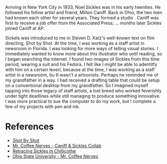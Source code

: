 

Arriving in New York City in 1933, Noel Sickles was in his early twenties. He followed his fellow artist and friend, Milton Caniff. Back in Ohio, the two men had known each other for several years. They formed a studio  . Caniff was first to receive a job offer from the Associated Press; ... months later Sickles joined Caniff at AP.


Sickels was introduced to me in Steven D. Katz's well-known text on film directing, Shot by Shot. At the time, I was working as a staff artist in newsroom in Florida. I was looking for more ways of telling visual stories. I immediately wanted to know more about this illustrator who until reading, so I began searching the internet. I found two images of Sickles from this time period, wearing a suit and his Fedora. I felt like I might be able to adentitfy with him on a certain leverl, because at the time, I was working as a staff artist in a newsroom, bu tI wasn't a artoonists. Perhaps he reminded me of my grandfather in a way. I had received a drafting table that could be setup on a conventional desktop from my grandfather. So I imagined myself tapping into those legacy of staff artists, a lost breed who worked feverishly under tight deadlines while still managing to produce something innovative. I was more practical to sue the computer to do my work, but I complete a few of my projects with pen and ink.

# References

- [Shot By Shot](https://mwp.com/product/film-directing-shot-shot-25th-anniversary-edition-visualizing-concept-screen/)
- [Mr. Coffee Nerves - Caniff & Sickles Collab](https://matttauber.blogspot.com/2010/08/mr-coffee-nerves.html)
- [Retracing Sickles in Chillicothe](https://matttauber.blogspot.com/2009/03/noel-sickles-chillicothe.html)
- [Ohio State University - Mr. Coffee Nerves](https://library.osu.edu/site/cartoons/2012/08/03/found-in-the-collection-mr-coffee-nerves/)
